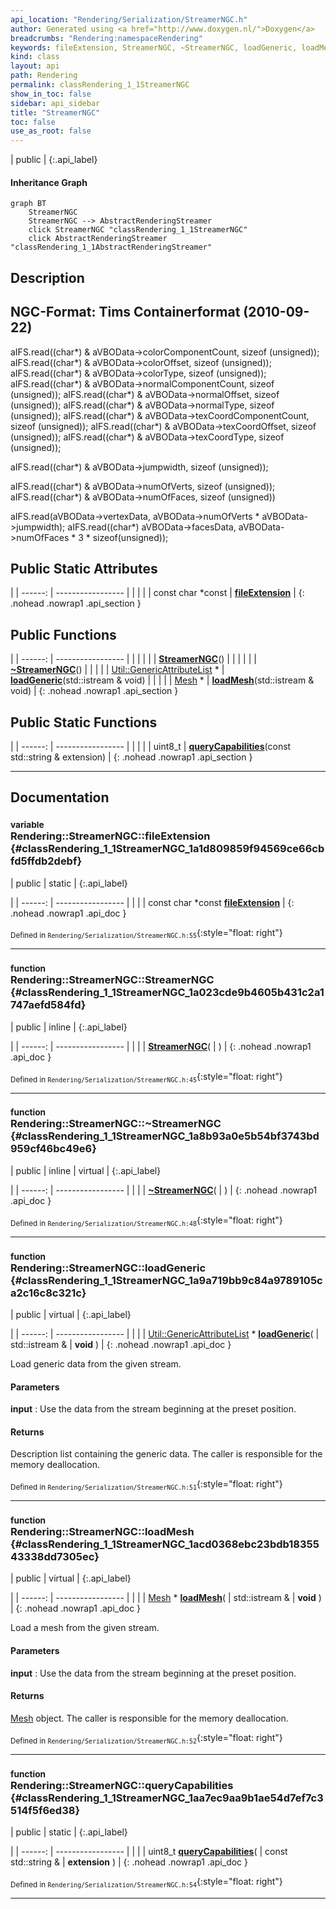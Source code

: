 ```yaml
---
api_location: "Rendering/Serialization/StreamerNGC.h"
author: Generated using <a href="http://www.doxygen.nl/">Doxygen</a>
breadcrumbs: "Rendering:namespaceRendering"
keywords: fileExtension, StreamerNGC, ~StreamerNGC, loadGeneric, loadMesh, queryCapabilities
kind: class
layout: api
path: Rendering
permalink: classRendering_1_1StreamerNGC
show_in_toc: false
sidebar: api_sidebar
title: "StreamerNGC"
toc: false
use_as_root: false
---
```


| public |
{:.api_label}

#### Inheritance Graph

```mermaid
graph BT
	StreamerNGC
	StreamerNGC --> AbstractRenderingStreamer
	click StreamerNGC "classRendering_1_1StreamerNGC"
	click AbstractRenderingStreamer "classRendering_1_1AbstractRenderingStreamer"
```

## Description



## NGC-Format: Tims Containerformat (2010-09-22)

aIFS.read((char*) & aVBOData->colorComponentCount, sizeof (unsigned)); aIFS.read((char*) & aVBOData->colorOffset, sizeof (unsigned)); aIFS.read((char*) & aVBOData->colorType, sizeof (unsigned)); aIFS.read((char*) & aVBOData->normalComponentCount, sizeof (unsigned)); aIFS.read((char*) & aVBOData->normalOffset, sizeof (unsigned)); aIFS.read((char*) & aVBOData->normalType, sizeof (unsigned)); aIFS.read((char*) & aVBOData->texCoordComponentCount, sizeof (unsigned)); aIFS.read((char*) & aVBOData->texCoordOffset, sizeof (unsigned)); aIFS.read((char*) & aVBOData->texCoordType, sizeof (unsigned));

aIFS.read((char*) & aVBOData->jumpwidth, sizeof (unsigned));

aIFS.read((char*) & aVBOData->numOfVerts, sizeof (unsigned)); aIFS.read((char*) & aVBOData->numOfFaces, sizeof (unsigned))

aIFS.read(aVBOData->vertexData, aVBOData->numOfVerts * aVBOData->jumpwidth); aIFS.read((char*) aVBOData->facesData, aVBOData->numOfFaces * 3 * sizeof(unsigned));



## Public Static Attributes

|
| ------: | ----------------- |
|  | |
| const char *const | **[fileExtension](#classRendering_1_1StreamerNGC_1a1d809859f94569ce66cbfd5ffdb2debf)**  |
{: .nohead .nowrap1 .api_section }


## Public Functions

|
| ------: | ----------------- |
|  | |
|  | **[StreamerNGC](#classRendering_1_1StreamerNGC_1a023cde9b4605b431c2a1747aefd584fd)**() |
|  | |
|  | **[~StreamerNGC](#classRendering_1_1StreamerNGC_1a8b93a0e5b54bf3743bd959cf46bc49e6)**() |
|  | |
| [Util::GenericAttributeList](classUtil_1_1GenericAttributeList) * | **[loadGeneric](#classRendering_1_1StreamerNGC_1a9a719bb9c84a9789105ca2c16c8c321c)**(std::istream & void) |
|  | |
| [Mesh](classRendering_1_1Mesh) * | **[loadMesh](#classRendering_1_1StreamerNGC_1acd0368ebc23bdb1835543338dd7305ec)**(std::istream & void) |
{: .nohead .nowrap1 .api_section }


## Public Static Functions

|
| ------: | ----------------- |
|  | |
| uint8_t | **[queryCapabilities](#classRendering_1_1StreamerNGC_1aa7ec9aa9b1ae54d7ef7c3514f5f6ed38)**(const std::string & extension) |
{: .nohead .nowrap1 .api_section }


-------------------------------------------------------------------

## Documentation

### <small>variable</small><br/> Rendering::StreamerNGC::fileExtension {#classRendering_1_1StreamerNGC_1a1d809859f94569ce66cbfd5ffdb2debf}

| public | static |
{:.api_label}

|
| ------: | ----------------- |
|  |
| const char *const **[fileExtension](#classRendering_1_1StreamerNGC_1a1d809859f94569ce66cbfd5ffdb2debf)**  |
{: .nohead .nowrap1 .api_doc }





<sub>Defined in `Rendering/Serialization/StreamerNGC.h:55`</sub>{:style="float: right"}

-------------------------------------------------------------------

### <small>function</small><br/> Rendering::StreamerNGC::StreamerNGC {#classRendering_1_1StreamerNGC_1a023cde9b4605b431c2a1747aefd584fd}

| public | inline |
{:.api_label}

|
| ------: | ----------------- |
|  |
|  **[StreamerNGC](#classRendering_1_1StreamerNGC_1a023cde9b4605b431c2a1747aefd584fd)**( |  ) |
{: .nohead .nowrap1 .api_doc }





<sub>Defined in `Rendering/Serialization/StreamerNGC.h:45`</sub>{:style="float: right"}

-------------------------------------------------------------------

### <small>function</small><br/> Rendering::StreamerNGC::~StreamerNGC {#classRendering_1_1StreamerNGC_1a8b93a0e5b54bf3743bd959cf46bc49e6}

| public | inline | virtual |
{:.api_label}

|
| ------: | ----------------- |
|  |
|  **[~StreamerNGC](#classRendering_1_1StreamerNGC_1a8b93a0e5b54bf3743bd959cf46bc49e6)**( |  ) |
{: .nohead .nowrap1 .api_doc }





<sub>Defined in `Rendering/Serialization/StreamerNGC.h:48`</sub>{:style="float: right"}

-------------------------------------------------------------------

### <small>function</small><br/> Rendering::StreamerNGC::loadGeneric {#classRendering_1_1StreamerNGC_1a9a719bb9c84a9789105ca2c16c8c321c}

| public | virtual |
{:.api_label}

|
| ------: | ----------------- |
|  |
| [Util::GenericAttributeList](classUtil_1_1GenericAttributeList) * **[loadGeneric](#classRendering_1_1StreamerNGC_1a9a719bb9c84a9789105ca2c16c8c321c)**( | std::istream & | **void** ) |
{: .nohead .nowrap1 .api_doc }



Load generic data from the given stream.


#### Parameters
**input**
:  Use the data from the stream beginning at the preset position.




#### Returns
Description list containing the generic data. The caller is responsible for the memory deallocation.





<sub>Defined in `Rendering/Serialization/StreamerNGC.h:51`</sub>{:style="float: right"}

-------------------------------------------------------------------

### <small>function</small><br/> Rendering::StreamerNGC::loadMesh {#classRendering_1_1StreamerNGC_1acd0368ebc23bdb1835543338dd7305ec}

| public | virtual |
{:.api_label}

|
| ------: | ----------------- |
|  |
| [Mesh](classRendering_1_1Mesh) * **[loadMesh](#classRendering_1_1StreamerNGC_1acd0368ebc23bdb1835543338dd7305ec)**( | std::istream & | **void** ) |
{: .nohead .nowrap1 .api_doc }



Load a mesh from the given stream.


#### Parameters
**input**
:  Use the data from the stream beginning at the preset position.




#### Returns
 [Mesh](classRendering_1_1Mesh) object. The caller is responsible for the memory deallocation.





<sub>Defined in `Rendering/Serialization/StreamerNGC.h:52`</sub>{:style="float: right"}

-------------------------------------------------------------------

### <small>function</small><br/> Rendering::StreamerNGC::queryCapabilities {#classRendering_1_1StreamerNGC_1aa7ec9aa9b1ae54d7ef7c3514f5f6ed38}

| public | static |
{:.api_label}

|
| ------: | ----------------- |
|  |
| uint8_t **[queryCapabilities](#classRendering_1_1StreamerNGC_1aa7ec9aa9b1ae54d7ef7c3514f5f6ed38)**( | const std::string & | **extension** ) |
{: .nohead .nowrap1 .api_doc }





<sub>Defined in `Rendering/Serialization/StreamerNGC.h:54`</sub>{:style="float: right"}

-------------------------------------------------------------------

